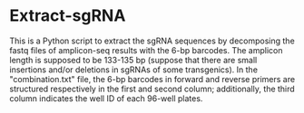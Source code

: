# Extract-sgRNA
 This is a Python script to extract the sgRNA sequences by decomposing the fastq files of amplicon-seq results with the 6-bp barcodes.
 The amplicon length is supposed to be 133-135 bp (suppose that there are small insertions and/or deletions in sgRNAs of some transgenics).
 In the "combination.txt" file, the 6-bp barcodes in forward and reverse primers are structured respectively in the first and second column; additionally, the third column indicates the well ID of each 96-well plates.
